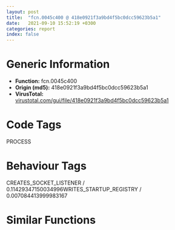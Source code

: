 ```yaml
---
layout: post
title:  "fcn.0045c400 @ 418e0921f3a9bd4f5bc0dcc59623b5a1"
date:   2021-09-10 15:52:19 +0300
categories: report
index: false
---
```


# Generic Information
- **Function:** fcn.0045c400
- **Origin (md5):** 418e0921f3a9bd4f5bc0dcc59623b5a1
- **VirusTotal:** [virustotal.com/gui/file/418e0921f3a9bd4f5bc0dcc59623b5a1][virustotal_ref]

# Code Tags
<span class="tag" id="PROCESS">PROCESS</span>


# Behaviour Tags
<span class="bhv-tag" id="CREATES_SOCKET_LISTENER">CREATES_SOCKET_LISTENER / 0.11429347150034996</span><span class="bhv-tag" id="WRITES_STARTUP_REGISTRY">WRITES_STARTUP_REGISTRY / 0.007084413999983167</span>

# Similar Functions
<script type="text/javascript" src="https://www.gstatic.com/charts/loader.js"></script>
<script type="text/javascript">

    google.charts.load('current', {'packages':['corechart']});
    google.charts.setOnLoadCallback(drawChart);

    function drawChart() {
    var data = new google.visualization.DataTable();
        data.addColumn('number', 'X');
        data.addColumn('number', 'Y');
        data.addColumn({type: 'string', role: 'tooltip', 'p': {'html': true}});
        data.addColumn({'type': 'string', 'role': 'style'});
        
        data.addRows([
    [588.5198364257812, -145.18223571777344, '<b><a href="/report/fcn.0045c400@418e0921f3a9bd4f5bc0dcc59623b5a1">fcn.0045c400</a><br>@418e0921f3a9bd4f5bc0dcc59623b5a1</b><br>push ebp<br>mov ebp, esp<br>push 0xffffffffffffffff<br>push 0x475748<br>mov eax, dword<br>push eax<br>sub esp, 0x60<br>mov eax, dword[0x4a83f0]<br>xor eax, ebp<br>mov dword[ebp-0x14], eax<br>push ebx<br>push esi<br>push edi<br>push eax<br>lea eax, [ebp-0xc]<br>mov dword<br>mov dword[ebp-0x10], esp<br>mov ebx, dword[ebp+8]<br>mov eax, dword[ebp+0xc]<br>mov dword[ebp-0x6c], ebx<br>mov dword[ebp-0x68], eax<br>mov byte[ebp-0x5d], 0<br>mov dword[ebp-0x64], 0<br>mov esi, dword[sym.imp.KERNEL32.dll_WaitForSingleObject]<br>mov dword[ebp-4], 0<br>mov byte[ebp-0x5c], 0<br>jmp 0x45c460<br>mov eax, dword[ebx]<br>cmp eax, 0xc15730e2<br>je 0x45c5f9<br>mov ecx, 0x7f0725e3<br>mov edx, ebx<br>xor eax, eax<br>lock cmpxchg<br>test eax, eax<br>jne 0x45c5b2<br>mov esi, dword[ebp-0x64]<br>mov byte[ebp-4], 1<br>test esi, esi<br>jne 0x45c4df<br>cmp byte[ebp-0x5c], 0<br>jne 0x45c4c5<br>mov ecx, 0xd<br>mov esi, str.Local_{C15730E2-145C-4c5e-B005-3BC753F42475}-once-flag<br>lea edi, [ebp-0x5c]<br>rep movsd<br>movsw word<br>lea eax, [ebp-0x26]<br>push eax<br>push ebx<br>movsb byte<br>call fcn.0045c240<br>add esp, 8<br>call dword[sym.imp.KERNEL32.dll_GetCurrentProcessId]<br>lea ecx, [ebp-0x1e]<br>push ecx<br>push eax<br>call fcn.0045c2c0<br>add esp, 8<br>lea edx, [ebp-0x5c]<br>push edx<br>push 0<br>push 0x100002<br>call dword[sym.imp.KERNEL32.dll_OpenEventA]<br>mov esi, eax<br>mov dword[ebp-0x64], esi<br>test esi, esi<br>je 0x45c4e6<br>push esi<br>call dword[sym.imp.KERNEL32.dll_ResetEvent]<br>call dword[ebp-0x68]<br>cmp byte[ebp-0x5d], 0<br>jne 0x45c4fb<br>lea eax, [ebx+4]<br>mov ecx, 1<br>lock xadd<br>mov edx, 0xc15730e2<br>mov eax, ebx<br>xchg dword[eax], edx<br>test esi, esi<br>jne 0x45c569<br>mov eax, dword[ebx+4]<br>cmp eax, 1<br>jle 0x45c5f9<br>cmp byte[ebp-0x5c], 0<br>jne 0x45c54c<br>mov ecx, 0xd<br>mov esi, str.Local_{C15730E2-145C-4c5e-B005-3BC753F42475}-once-flag<br>lea edi, [ebp-0x5c]<br>rep movsd<br>movsw word<br>lea ecx, [ebp-0x26]<br>push ecx<br>push ebx<br>movsb byte<br>call fcn.0045c240<br>add esp, 8<br>call dword[sym.imp.KERNEL32.dll_GetCurrentProcessId]<br>lea edx, [ebp-0x1e]<br>push edx<br>push eax<br>call fcn.0045c2c0<br>add esp, 8<br>lea eax, [ebp-0x5c]<br>push eax<br>push 0<br>push 1<br>push 0<br>call dword[sym.imp.KERNEL32.dll_CreateEventA]<br>mov esi, eax<br>mov dword[ebp-0x64], esi<br>test esi, esi<br>je 0x45c5fc<br>push esi<br>call dword[sym.imp.KERNEL32.dll_SetEvent]<br>jmp 0x45c5fc<br>cmp byte[ebp-0x5d], 0<br>jne 0x45c5ec<br>lea eax, [ebx+4]<br>mov edx, 1<br>lock xadd<br>mov eax, dword[ebx]<br>mov byte[ebp-0x5d], 1<br>cmp eax, 0xc15730e2<br>je 0x45c5f9<br>cmp dword[ebp-0x64], 0<br>jne 0x45c5ec<br>lea eax, [ebp-0x5c]<br>push ebx<br>push eax<br>call fcn.0045c3a0<br>add esp, 8<br>mov dword[ebp-0x64], eax<br>jmp 0x45c460<br>mov ecx, dword[ebp-0x64]<br>push 0xffffffffffffffff<br>push ecx<br>call esi<br>jmp 0x45c460<br>mov esi, dword[ebp-0x64]<br>mov dword[ebp-4], 0xffffffff<br>test esi, esi<br>je 0x45c613<br>cmp esi, 0xffffffff<br>je 0x45c613<br>push esi<br>call dword[sym.imp.KERNEL32.dll_CloseHandle]<br>mov ecx, dword[ebp-0xc]<br>mov dword<br>pop ecx<br>pop edi<br>pop esi<br>pop ebx<br>mov ecx, dword[ebp-0x14]<br>xor ecx, ebp<br>call fcn.0043e257<br>mov esp, ebp<br>pop ebp<br>ret <br><eoc> ', 'point { fill-color: #e0440e; }'],
[311.90838623046875, 864.3147583007812, '<b><a href="/report/fcn.0048ef80@279a61b1e76da49531f1f16fd1102a2d">fcn.0048ef80</a><br>@279a61b1e76da49531f1f16fd1102a2d</b><br>push ebp<br>mov ebp, esp<br>sub esp, 0x740<br>mov eax, dword[0x53ebd0]<br>xor eax, ebp<br>mov dword[ebp-0x14], eax<br>push ebx<br>push esi<br>mov dword[ebp-0x740], ecx<br>push 0x200<br>push 0<br>mov eax, dword[ebp-0x740]<br>push eax<br>call fcn.00490b70<br>add esp, 0xc<br>push 0x200<br>push 0<br>mov ecx, dword[ebp-0x740]<br>add ecx, 0x200<br>push ecx<br>call fcn.00490b70<br>add esp, 0xc<br>push 0x200<br>push 0<br>mov edx, dword[ebp-0x740]<br>add edx, 0x400<br>push edx<br>call fcn.00490b70<br>add esp, 0xc<br>push 0x200<br>push 0<br>mov eax, dword[ebp-0x740]<br>add eax, 0x600<br>push eax<br>call fcn.00490b70<br>add esp, 0xc<br>push 0x200<br>push 0<br>mov ecx, dword[ebp-0x740]<br>add ecx, 0x800<br>push ecx<br>call fcn.00490b70<br>add esp, 0xc<br>push 0x200<br>push 0<br>mov edx, dword[ebp-0x740]<br>add edx, 0xa00<br>push edx<br>call fcn.00490b70<br>add esp, 0xc<br>push 0x200<br>push 0<br>mov eax, dword[ebp-0x740]<br>add eax, 0xc00<br>push eax<br>call fcn.00490b70<br>add esp, 0xc<br>push 0x200<br>push 0<br>mov ecx, dword[ebp-0x740]<br>add ecx, 0xe00<br>push ecx<br>call fcn.00490b70<br>add esp, 0xc<br>push 0x200<br>push 0<br>mov edx, dword[ebp-0x740]<br>add edx, 0x1000<br>push edx<br>call fcn.00490b70<br>add esp, 0xc<br>push 0x200<br>push 0<br>mov eax, dword[ebp-0x740]<br>add eax, 0x1200<br>push eax<br>call fcn.00490b70<br>add esp, 0xc<br>push 0x200<br>push 0<br>mov ecx, dword[ebp-0x740]<br>add ecx, 0x1400<br>push ecx<br>call fcn.00490b70<br>add esp, 0xc<br>push 0x200<br>push 0<br>mov edx, dword[ebp-0x740]<br>add edx, 0x1600<br>push edx<br>call fcn.00490b70<br>add esp, 0xc<br>push 0<br>push 0<br>call dword[sym.imp.ole32.dll_CoInitializeEx]<br>mov dword[ebp-0x44c], eax<br>push 0<br>push 0<br>push 0<br>push 3<br>push 0<br>push 0<br>push 0<br>push 0xffffffffffffffff<br>push 0<br>call dword[sym.imp.ole32.dll_CoInitializeSecurity]<br>mov dword[ebp-0x44c], eax<br>cmp dword[ebp-0x44c], 0<br>jl 0x48f9f7<br>mov dword[ebp-0x464], 0<br>lea eax, [ebp-0x464]<br>push eax<br>push 0x50acc8<br>push 1<br>push 0<br>push 0x50ad98<br>call dword[sym.imp.ole32.dll_CoCreateInstance]<br>mov dword[ebp-0x44c], eax<br>cmp dword[ebp-0x44c], 0<br>jl 0x48f9f7<br>mov dword[ebp-0x468], 0<br>lea ecx, [ebp-0x468]<br>push ecx<br>push 0<br>push 0<br>push 0<br>push 0<br>push 0<br>push 0<br>push 0x5075f8<br>mov edx, dword[ebp-0x464]<br>mov eax, dword[edx]<br>mov ecx, dword[ebp-0x464]<br>push ecx<br>mov edx, dword[eax+0xc]<br>call edx<br>mov dword[ebp-0x44c], eax<br>cmp dword[ebp-0x44c], 0<br>jl 0x48f9e3<br>push 0<br>push 0<br>push 3<br>push 3<br>push 0<br>push 0<br>push 0xa<br>mov eax, dword[ebp-0x468]<br>push eax<br>call dword[sym.imp.ole32.dll_CoSetProxyBlanket]<br>mov dword[ebp-0x44c], eax<br>cmp dword[ebp-0x44c], 0<br>jl 0x48f9cf<br>mov dword[ebp-0x46c], 0<br>lea ecx, [ebp-0x46c]<br>push ecx<br>push 0<br>push 0x30<br>push str.SELECT_*_FROM_Win32_ComputerSystemProduct<br>push 0x50766c<br>mov edx, dword[ebp-0x468]<br>mov eax, dword[edx]<br>mov ecx, dword[ebp-0x468]<br>push ecx<br>mov edx, dword[eax+0x50]<br>call edx<br>mov dword[ebp-0x44c], eax<br>cmp dword[ebp-0x44c], 0<br>jl 0x48f319<br>mov dword[ebp-0x470], 0<br>mov dword[ebp-0x474], 0<br>lea eax, [ebp-0x470]<br>push eax<br>lea ecx, [ebp-0x474]<br>push ecx<br>push 1<br>push 0xffffffffffffffff<br>mov edx, dword[ebp-0x46c]<br>mov eax, dword[edx]<br>mov ecx, dword[ebp-0x46c]<br>push ecx<br>mov edx, dword[eax+0x10]<br>call edx<br>mov dword[ebp-0x44c], eax<br>cmp dword[ebp-0x44c], 0<br>jl 0x48f305<br>cmp dword[ebp-0x470], 0<br>jbe 0x48f305<br>xor eax, eax<br>mov word[ebp-0x488], ax<br>xor ecx, ecx<br>mov dword[ebp-0x486], ecx<br>mov dword[ebp-0x482], ecx<br>mov dword[ebp-0x47e], ecx<br>mov word[ebp-0x47a], cx<br>push 0<br>push 0<br>lea edx, [ebp-0x488]<br>push edx<br>push 0<br>push str.UUID<br>mov eax, dword[ebp-0x474]<br>mov ecx, dword[eax]<br>mov edx, dword[ebp-0x474]<br>push edx<br>mov eax, dword[ecx+0x10]<br>call eax<br>mov dword[ebp-0x44c], eax<br>cmp dword[ebp-0x44c], 0<br>jl 0x48f2f1<br>push 0x100<br>mov ecx, dword[ebp-0x480]<br>push ecx<br>mov edx, dword[ebp-0x740]<br>add edx, 0x600<br>push edx<br>call dword[sym.imp.KERNEL32.dll_lstrcpynW]<br>lea eax, [ebp-0x488]<br>push eax<br>call dword[sym.imp.OLEAUT32.dll_VariantCopy]<br>mov ecx, dword[ebp-0x474]<br>mov edx, dword[ecx]<br>mov eax, dword[ebp-0x474]<br>push eax<br>mov ecx, dword[edx+8]<br>call ecx<br>mov edx, dword[ebp-0x46c]<br>mov eax, dword[edx]<br>mov ecx, dword[ebp-0x46c]<br>push ecx<br>mov edx, dword[eax+8]<br>call edx<br>lea eax, [ebp-0x46c]<br>push eax<br>push 0<br>push 0x30<br>push str.SELECT__FROM_Win32_ComputerSystemProduct<br>push 0x5076d4<br>mov ecx, dword[ebp-0x468]<br>mov edx, dword[ecx]<br>mov eax, dword[ebp-0x468]<br>push eax<br>mov ecx, dword[edx+0x50]<br>call ecx<br>mov dword[ebp-0x44c], eax<br>cmp dword[ebp-0x44c], 0<br>jl 0x48f45c<br>mov dword[ebp-0x48c], 0<br>mov dword[ebp-0x490], 0<br>lea edx, [ebp-0x48c]<br>push edx<br>lea eax, [ebp-0x490]<br>push eax<br>push 1<br>push 0xffffffffffffffff<br>mov ecx, dword[ebp-0x46c]<br>mov edx, dword[ecx]<br>mov eax, dword[ebp-0x46c]<br>push eax<br>mov ecx, dword[edx+0x10]<br>call ecx<br>mov dword[ebp-0x44c], eax<br>cmp dword[ebp-0x44c], 0<br>jl 0x48f448<br>cmp dword[ebp-0x48c], 0<br>jbe 0x48f448<br>xor edx, edx<br>mov word[ebp-0x4a0], dx<br>xor eax, eax<br>mov dword[ebp-0x49e], eax<br>mov dword[ebp-0x49a], eax<br>mov dword[ebp-0x496], eax<br>mov word[ebp-0x492], ax<br>push 0<br>push 0<br>lea ecx, [ebp-0x4a0]<br>push ecx<br>push 0<br>push str.Name<br>mov edx, dword[ebp-0x490]<br>mov eax, dword[edx]<br>mov ecx, dword[ebp-0x490]<br>push ecx<br>mov edx, dword[eax+0x10]<br>call edx<br>mov dword[ebp-0x44c], eax<br>cmp dword[ebp-0x44c], 0<br>jl 0x48f434<br>push 0x100<br>mov eax, dword[ebp-0x498]<br>push eax<br>mov ecx, dword[ebp-0x740]<br>add ecx, 0x800<br>push ecx<br>call dword[sym.imp.KERNEL32.dll_lstrcpynW]<br>lea edx, [ebp-0x4a0]<br>push edx<br>call dword[sym.imp.OLEAUT32.dll_VariantCopy]<br>mov eax, dword[ebp-0x490]<br>mov ecx, dword[eax]<br>mov edx, dword[ebp-0x490]<br>push edx<br>mov eax, dword[ecx+8]<br>call eax<br>mov ecx, dword[ebp-0x46c]<br>mov edx, dword[ecx]<br>mov eax, dword[ebp-0x46c]<br>push eax<br>mov ecx, dword[edx+8]<br>call ecx<br>lea edx, [ebp-0x46c]<br>push edx<br>push 0<br>push 0x30<br>push str.SELECT_*_FROM_Win32_OperatingSystem<br>push 0x507730<br>mov eax, dword[ebp-0x468]<br>mov ecx, dword[eax]<br>mov edx, dword[ebp-0x468]<br>push edx<br>mov eax, dword[ecx+0x50]<br>call eax<br>mov dword[ebp-0x44c], eax<br>cmp dword[ebp-0x44c], 0<br>jl 0x48f59e<br>mov dword[ebp-0x4a4], 0<br>mov dword[ebp-0x4a8], 0<br>lea ecx, [ebp-0x4a4]<br>push ecx<br>lea edx, [ebp-0x4a8]<br>push edx<br>push 1<br>push 0xffffffffffffffff<br>mov eax, dword[ebp-0x46c]<br>mov ecx, dword[eax]<br>mov edx, dword[ebp-0x46c]<br>push edx<br>mov eax, dword[ecx+0x10]<br>call eax<br>mov dword[ebp-0x44c], eax<br>cmp dword[ebp-0x44c], 0<br>jl 0x48f58a<br>cmp dword[ebp-0x4a4], 0<br>jbe 0x48f58a<br>xor ecx, ecx<br>mov word[ebp-0x4b8], cx<br>xor edx, edx<br>mov dword[ebp-0x4b6], edx<br>mov dword[ebp-0x4b2], edx<br>mov dword[ebp-0x4ae], edx<br>mov word[ebp-0x4aa], dx<br>push 0<br>push 0<br>lea eax, [ebp-0x4b8]<br>push eax<br>push 0<br>push str.SerialNumber<br>mov ecx, dword[ebp-0x4a8]<br>mov edx, dword[ecx]<br>mov eax, dword[ebp-0x4a8]<br>push eax<br>mov ecx, dword[edx+0x10]<br>call ecx<br>mov dword[ebp-0x44c], eax<br>cmp dword[ebp-0x44c], 0<br>jl 0x48f576<br>push 0x100<br>mov edx, dword[ebp-0x4b0]<br>push edx<br>mov eax, dword[ebp-0x740]<br>add eax, 0xa00<br>push eax<br>call dword[sym.imp.KERNEL32.dll_lstrcpynW]<br>lea ecx, [ebp-0x4b8]<br>push ecx<br>call dword[sym.imp.OLEAUT32.dll_VariantCopy]<br>mov edx, dword[ebp-0x4a8]<br>mov eax, dword[edx]<br>mov ecx, dword[ebp-0x4a8]<br>push ecx<br>mov edx, dword[eax+8]<br>call edx<br>mov eax, dword[ebp-0x46c]<br>mov ecx, dword[eax]<br>mov edx, dword[ebp-0x46c]<br>push edx<br>mov eax, dword[ecx+8]<br>call eax<br>lea ecx, [ebp-0x46c]<br>push ecx<br>push 0<br>push 0x30<br>push str.SELECT__FROM_Win32_OperatingSystem<br>push 0x5077a0<br>mov edx, dword[ebp-0x468]<br>mov eax, dword[edx]<br>mov ecx, dword[ebp-0x468]<br>push ecx<br>mov edx, dword[eax+0x50]<br>call edx<br>mov dword[ebp-0x44c], eax<br>cmp dword[ebp-0x44c], 0<br>jl 0x48f749<br>mov dword[ebp-0x4bc], 0<br>mov dword[ebp-0x4c0], 0<br>lea eax, [ebp-0x4bc]<br>push eax<br>lea ecx, [ebp-0x4c0]<br>push ecx<br>push 1<br>push 0xffffffffffffffff<br>mov edx, dword[ebp-0x46c]<br>mov eax, dword[edx]<br>mov ecx, dword[ebp-0x46c]<br>push ecx<br>mov edx, dword[eax+0x10]<br>call edx<br>mov dword[ebp-0x44c], eax<br>cmp dword[ebp-0x44c], 0<br>jl 0x48f735<br>cmp dword[ebp-0x4bc], 0<br>jbe 0x48f735<br>xor eax, eax<br>mov word[ebp-0x4d0], ax<br>xor ecx, ecx<br>mov dword[ebp-0x4ce], ecx<br>mov dword[ebp-0x4ca], ecx<br>mov dword[ebp-0x4c6], ecx<br>mov word[ebp-0x4c2], cx<br>push 0<br>push 0<br>lea edx, [ebp-0x4d0]<br>push edx<br>push 0<br>push str.InstallDate<br>mov eax, dword[ebp-0x4c0]<br>mov ecx, dword[eax]<br>mov edx, dword[ebp-0x4c0]<br>push edx<br>mov eax, dword[ecx+0x10]<br>call eax<br>mov dword[ebp-0x44c], eax<br>cmp dword[ebp-0x44c], 0<br>jl 0x48f721<br>push 0x100<br>mov ecx, dword[ebp-0x4c8]<br>push ecx<br>mov edx, dword[ebp-0x740]<br>add edx, 0xc00<br>push edx<br>call dword[sym.imp.KERNEL32.dll_lstrcpynW]<br>mov dword[ebp-0x4d4], 0<br>jmp 0x48f6cb<br>mov eax, dword[ebp-0x4d4]<br>add eax, 1<br>mov dword[ebp-0x4d4], eax<br>mov ecx, dword[ebp-0x4d4]<br>mov edx, dword[ebp-0x740]<br>movzx eax, word[edx+ecx*2+0xc00]<br>test eax, eax<br>je 0x48f714<br>mov ecx, dword[ebp-0x4d4]<br>mov edx, dword[ebp-0x740]<br>movzx eax, word[edx+ecx*2+0xc00]<br>cmp eax, 0x2e<br>jne 0x48f712<br>xor ecx, ecx<br>mov edx, dword[ebp-0x4d4]<br>mov eax, dword[ebp-0x740]<br>mov word[eax+edx*2+0xc00], cx<br>jmp 0x48f6bc<br>lea ecx, [ebp-0x4d0]<br>push ecx<br>call dword[sym.imp.OLEAUT32.dll_VariantCopy]<br>mov edx, dword[ebp-0x4c0]<br>mov eax, dword[edx]<br>mov ecx, dword[ebp-0x4c0]<br>push ecx<br>mov edx, dword[eax+8]<br>call edx<br>mov eax, dword[ebp-0x46c]<br>mov ecx, dword[eax]<br>mov edx, dword[ebp-0x46c]<br>push edx<br>mov eax, dword[ecx+8]<br>call eax<br>lea ecx, [ebp-0x46c]<br>push ecx<br>push 0<br>push 0x30<br>push str.SELECT_*_FROM_Win32_BIOS<br>push 0x5077f4<br>mov edx, dword[ebp-0x468]<br>mov eax, dword[edx]<br>mov ecx, dword[ebp-0x468]<br>push ecx<br>mov edx, dword[eax+0x50]<br>call edx<br>mov dword[ebp-0x44c], eax<br>cmp dword[ebp-0x44c], 0<br>jl 0x48f88c<br>mov dword[ebp-0x4d8], 0<br>mov dword[ebp-0x4dc], 0<br>lea eax, [ebp-0x4d8]<br>push eax<br>lea ecx, [ebp-0x4dc]<br>push ecx<br>push 1<br>push 0xffffffffffffffff<br>mov edx, dword[ebp-0x46c]<br>mov eax, dword[edx]<br>mov ecx, dword[ebp-0x46c]<br>push ecx<br>mov edx, dword[eax+0x10]<br>call edx<br>mov dword[ebp-0x44c], eax<br>cmp dword[ebp-0x44c], 0<br>jl 0x48f878<br>cmp dword[ebp-0x4d8], 0<br>jbe 0x48f878<br>xor eax, eax<br>mov word[ebp-0x4f0], ax<br>xor ecx, ecx<br>mov dword[ebp-0x4ee], ecx<br>mov dword[ebp-0x4ea], ecx<br>mov dword[ebp-0x4e6], ecx<br>mov word[ebp-0x4e2], cx<br>push 0<br>push 0<br>lea edx, [ebp-0x4f0]<br>push edx<br>push 0<br>push str.SerialNumber<br>mov eax, dword[ebp-0x4dc]<br>mov ecx, dword[eax]<br>mov edx, dword[ebp-0x4dc]<br>push edx<br>mov eax, dword[ecx+0x10]<br>call eax<br>mov dword[ebp-0x44c], eax<br>cmp dword[ebp-0x44c], 0<br>jl 0x48f864<br>push 0x100<br>mov ecx, dword[ebp-0x4e8]<br>push ecx<br>mov edx, dword[ebp-0x740]<br>add edx, 0xe00<br>push edx<br>call dword[sym.imp.KERNEL32.dll_lstrcpynW]<br>lea eax, [ebp-0x4f0]<br>push eax<br>call dword[sym.imp.OLEAUT32.dll_VariantCopy]<br>mov ecx, dword[ebp-0x4dc]<br>mov edx, dword[ecx]<br>mov eax, dword[ebp-0x4dc]<br>push eax<br>mov ecx, dword[edx+8]<br>call ecx<br>mov edx, dword[ebp-0x46c]<br>mov eax, dword[edx]<br>mov ecx, dword[ebp-0x46c]<br>push ecx<br>mov edx, dword[eax+8]<br>call edx<br>lea eax, [ebp-0x46c]<br>push eax<br>push 0<br>push 0x30<br>push str.SELECT__FROM_Win32_BIOS<br>push 0x50784c<br>mov ecx, dword[ebp-0x468]<br>mov edx, dword[ecx]<br>mov eax, dword[ebp-0x468]<br>push eax<br>mov ecx, dword[edx+0x50]<br>call ecx<br>mov dword[ebp-0x44c], eax<br>cmp dword[ebp-0x44c], 0<br>jl 0x48f9cf<br>mov dword[ebp-0x4f4], 0<br>mov dword[ebp-0x4f8], 0<br>lea edx, [ebp-0x4f4]<br>push edx<br>lea eax, [ebp-0x4f8]<br>push eax<br>push 1<br>push 0xffffffffffffffff<br>mov ecx, dword[ebp-0x46c]<br>mov edx, dword[ecx]<br>mov eax, dword[ebp-0x46c]<br>push eax<br>mov ecx, dword[edx+0x10]<br>call ecx<br>mov dword[ebp-0x44c], eax<br>cmp dword[ebp-0x44c], 0<br>jl 0x48f9bb<br>cmp dword[ebp-0x4f4], 0<br>jbe 0x48f9bb<br>xor edx, edx<br>mov word[ebp-0x508], dx<br>xor eax, eax<br>mov dword[ebp-0x506], eax<br>mov dword[ebp-0x502], eax<br>mov dword[ebp-0x4fe], eax<br>mov word[ebp-0x4fa], ax<br>push 0<br>push 0<br>lea ecx, [ebp-0x508]<br>push ecx<br>push 0<br>push str.SMBIOSBIOSVersion<br>mov edx, dword[ebp-0x4f8]<br>mov eax, dword[edx]<br>mov ecx, dword[ebp-0x4f8]<br>push ecx<br>mov edx, dword[eax+0x10]<br>call edx<br>mov dword[ebp-0x44c], eax<br>cmp dword[ebp-0x44c], 0<br>jl 0x48f9a7<br>push 0x100<br>mov eax, dword[ebp-0x500]<br>push eax<br>mov ecx, dword[ebp-0x740]<br>add ecx, 0x1000<br>push ecx<br>call dword[sym.imp.KERNEL32.dll_lstrcpynW]<br>lea edx, [ebp-0x508]<br>push edx<br>call dword[sym.imp.OLEAUT32.dll_VariantCopy]<br>mov eax, dword[ebp-0x4f8]<br>mov ecx, dword[eax]<br>mov edx, dword[ebp-0x4f8]<br>push edx<br>mov eax, dword[ecx+8]<br>call eax<br>mov ecx, dword[ebp-0x46c]<br>mov edx, dword[ecx]<br>mov eax, dword[ebp-0x46c]<br>push eax<br>mov ecx, dword[edx+8]<br>call ecx<br>mov edx, dword[ebp-0x468]<br>mov eax, dword[edx]<br>mov ecx, dword[ebp-0x468]<br>push ecx<br>mov edx, dword[eax+8]<br>call edx<br>mov eax, dword[ebp-0x464]<br>mov ecx, dword[eax]<br>mov edx, dword[ebp-0x464]<br>push edx<br>mov eax, dword[ecx+8]<br>call eax<br>mov dword[ebp-0x460], 0<br>xor ecx, ecx<br>mov dword[ebp-0x45c], ecx<br>mov dword[ebp-0x458], ecx<br>mov dword[ebp-0x454], ecx<br>lea esi, [ebp-0x460]<br>mov eax, 1<br>xor ecx, ecx<br>cpuid <br>mov dword[esi], eax<br>mov dword[esi+4], ebx<br>mov dword[esi+8], ecx<br>mov dword[esi+0xc], edx<br>mov edx, dword[ebp-0x460]<br>push edx<br>mov eax, dword[ebp-0x454]<br>push eax<br>push str._08X_08X<br>mov ecx, dword[ebp-0x740]<br>push ecx<br>call dword[sym.imp.USER32.dll_wsprintfW]<br>add esp, 0x10<br>mov dword[ebp-0x50c], 0<br>jmp 0x48fa6d<br>mov edx, dword[ebp-0x50c]<br>add edx, 1<br>mov dword[ebp-0x50c], edx<br>cmp dword[ebp-0x50c], 0xa<br>jge 0x48facd<br>xor eax, eax<br>mov word[ebp-0x710], ax<br>push 0x1fe<br>push 0<br>lea ecx, [ebp-0x70e]<br>push ecx<br>call fcn.00490b70<br>add esp, 0xc<br>lea edx, [ebp-0x710]<br>push edx<br>mov eax, dword[ebp-0x50c]<br>push eax<br>call fcn.0048ff60<br>add esp, 8<br>test eax, eax<br>je 0x48facb<br>lea ecx, [ebp-0x710]<br>push ecx<br>mov edx, dword[ebp-0x740]<br>add edx, 0x200<br>push edx<br>call dword[sym.imp.KERNEL32.dll_lstrcpyW]<br>jmp 0x48facd<br>jmp 0x48fa5e<br>mov byte[ebp-0x438], 0<br>xor eax, eax<br>mov dword[ebp-0x437], eax<br>mov byte[ebp-0x433], al<br>mov dword[ebp-0x450], 0<br>lea ecx, [ebp-0x450]<br>push ecx<br>push 0<br>call sub.IPHLPAPI.DLL_GetAdaptersInfo<br>mov edx, dword[ebp-0x450]<br>push edx<br>push 0x40<br>call dword[sym.imp.KERNEL32.dll_GlobalAlloc]<br>mov dword[ebp-4], eax<br>cmp dword[ebp-4], 0<br>je 0x48fba1<br>lea eax, [ebp-0x450]<br>push eax<br>mov ecx, dword[ebp-4]<br>push ecx<br>call sub.IPHLPAPI.DLL_GetAdaptersInfo<br>test eax, eax<br>jne 0x48fba1<br>mov edx, dword[ebp-4]<br>mov dword[ebp-0x714], edx<br>jmp 0x48fb43<br>mov eax, dword[ebp-0x714]<br>mov ecx, dword[eax]<br>mov dword[ebp-0x714], ecx<br>cmp dword[ebp-0x714], 0<br>je 0x48fba1<br>mov edx, dword[ebp-0x714]<br>add edx, 8<br>push edx<br>call fcn.00490350<br>add esp, 4<br>mov dword[ebp-0x718], eax<br>cmp dword[ebp-0x718], 1<br>je 0x48fb76<br>cmp dword[ebp-0x718], 0<br>jne 0x48fb9f<br>mov eax, dword[ebp-0x714]<br>add eax, 0x194<br>mov ecx, dword[eax]<br>mov dword[ebp-0x438], ecx<br>mov dx, word[eax+4]<br>mov word[ebp-0x434], dx<br>cmp dword[ebp-0x718], 0<br>jne 0x48fb9f<br>jmp 0x48fba1<br>jmp 0x48fb35<br>movzx eax, byte[ebp-0x433]<br>push eax<br>movzx ecx, byte[ebp-0x434]<br>push ecx<br>movzx edx, byte[ebp-0x435]<br>push edx<br>movzx eax, byte[ebp-0x436]<br>push eax<br>movzx ecx, byte[ebp-0x437]<br>push ecx<br>movzx edx, byte[ebp-0x438]<br>push edx<br>push str._02X__02X__02X__02X__02X__02X<br>mov eax, dword[ebp-0x740]<br>add eax, 0x400<br>push eax<br>call dword[sym.imp.USER32.dll_wsprintfW]<br>add esp, 0x20<br>mov dword[ebp-0x43c], 0<br>push 0<br>push 0<br>push 0<br>push 0<br>lea ecx, [ebp-0x43c]<br>push ecx<br>push 0<br>push 0<br>push 0x5078c8<br>call dword[sym.imp.KERNEL32.dll_GetVolumeInformationW]<br>test eax, eax<br>je 0x48fc38<br>mov edx, dword[ebp-0x43c]<br>push edx<br>push str._08X<br>mov eax, dword[ebp-0x740]<br>add eax, 0x1200<br>push eax<br>call dword[sym.imp.USER32.dll_wsprintfW]<br>add esp, 0xc<br>xor ecx, ecx<br>mov word[ebp-0x428], cx<br>push 0x206<br>push 0<br>lea edx, [ebp-0x426]<br>push edx<br>call fcn.00490b70<br>add esp, 0xc<br>xor eax, eax<br>mov word[ebp-0x220], ax<br>push 0x206<br>push 0<br>lea ecx, [ebp-0x21e]<br>push ecx<br>call fcn.00490b70<br>add esp, 0xc<br>mov dword[ebp-0x430], 0<br>mov dword[ebp-0x42c], 0<br>mov dword[ebp-0x10], 0<br>mov dword[ebp-0xc], 0<br>mov dword[ebp-0x448], 0<br>mov dword[ebp-0x444], 0<br>lea edx, [ebp-0x428]<br>push edx<br>push 0<br>push 0<br>push 0x25<br>push 0<br>call dword[sym.imp.SHELL32.dll_SHGetFolderPathW]<br>mov dword[ebp-0x44c], eax<br>cmp dword[ebp-0x44c], 0<br>jl 0x48feb0<br>push str.kernel32.dll<br>lea eax, [ebp-0x428]<br>push eax<br>lea ecx, [ebp-0x220]<br>push ecx<br>call dword[sym.imp.SHLWAPI.dll_PathCombineW]<br>test eax, eax<br>je 0x48fd76<br>push 0<br>push 0<br>push 3<br>push 0<br>push 1<br>push 0x80000000<br>lea edx, [ebp-0x220]<br>push edx<br>call dword[sym.imp.KERNEL32.dll_CreateFileW]<br>mov dword[ebp-0x71c], eax<br>cmp dword[ebp-0x71c], 0xffffffff<br>je 0x48fd76<br>mov dword[ebp-0x724], 0<br>xor eax, eax<br>mov dword[ebp-0x720], eax<br>push 0<br>push 0<br>lea ecx, [ebp-0x724]<br>push ecx<br>mov edx, dword[ebp-0x71c]<br>push edx<br>call dword[sym.imp.KERNEL32.dll_GetFileTime]<br>test eax, eax<br>je 0x48fd69<br>lea eax, [ebp-0x724]<br>push eax<br>call fcn.0048ff10<br>add esp, 4<br>mov dword[ebp-0x430], eax<br>mov dword[ebp-0x42c], edx<br>mov ecx, dword[ebp-0x71c]<br>push ecx<br>call dword[sym.imp.KERNEL32.dll_CloseHandle]<br>push str.user32.dll<br>lea edx, [ebp-0x428]<br>push edx<br>lea eax, [ebp-0x220]<br>push eax<br>call dword[sym.imp.SHLWAPI.dll_PathCombineW]<br>test eax, eax<br>je 0x48fe0e<br>push 0<br>push 0<br>push 3<br>push 0<br>push 1<br>push 0x80000000<br>lea ecx, [ebp-0x220]<br>push ecx<br>call dword[sym.imp.KERNEL32.dll_CreateFileW]<br>mov dword[ebp-0x728], eax<br>cmp dword[ebp-0x728], 0xffffffff<br>je 0x48fe0e<br>mov dword[ebp-0x730], 0<br>xor edx, edx<br>mov dword[ebp-0x72c], edx<br>push 0<br>push 0<br>lea eax, [ebp-0x730]<br>push eax<br>mov ecx, dword[ebp-0x728]<br>push ecx<br>call dword[sym.imp.KERNEL32.dll_GetFileTime]<br>test eax, eax<br>je 0x48fe01<br>lea edx, [ebp-0x730]<br>push edx<br>call fcn.0048ff10<br>add esp, 4<br>mov dword[ebp-0x10], eax<br>mov dword[ebp-0xc], edx<br>mov eax, dword[ebp-0x728]<br>push eax<br>call dword[sym.imp.KERNEL32.dll_CloseHandle]<br>push str.notepad.exe<br>lea ecx, [ebp-0x428]<br>push ecx<br>lea edx, [ebp-0x220]<br>push edx<br>call dword[sym.imp.SHLWAPI.dll_PathCombineW]<br>test eax, eax<br>je 0x48feb0<br>push 0<br>push 0<br>push 3<br>push 0<br>push 1<br>push 0x80000000<br>lea eax, [ebp-0x220]<br>push eax<br>call dword[sym.imp.KERNEL32.dll_CreateFileW]<br>mov dword[ebp-0x734], eax<br>cmp dword[ebp-0x734], 0xffffffff<br>je 0x48feb0<br>mov dword[ebp-0x73c], 0<br>xor ecx, ecx<br>mov dword[ebp-0x738], ecx<br>push 0<br>push 0<br>lea edx, [ebp-0x73c]<br>push edx<br>mov eax, dword[ebp-0x734]<br>push eax<br>call dword[sym.imp.KERNEL32.dll_GetFileTime]<br>test eax, eax<br>je 0x48fea3<br>lea ecx, [ebp-0x73c]<br>push ecx<br>call fcn.0048ff10<br>add esp, 4<br>mov dword[ebp-0x448], eax<br>mov dword[ebp-0x444], edx<br>mov edx, dword[ebp-0x734]<br>push edx<br>call dword[sym.imp.KERNEL32.dll_CloseHandle]<br>mov eax, dword[ebp-0x444]<br>push eax<br>mov ecx, dword[ebp-0x448]<br>push ecx<br>mov edx, dword[ebp-0xc]<br>push edx<br>mov eax, dword[ebp-0x10]<br>push eax<br>mov ecx, dword[ebp-0x42c]<br>push ecx<br>mov edx, dword[ebp-0x430]<br>push edx<br>push str._llu__llu__llu<br>push 0x100<br>mov eax, dword[ebp-0x740]<br>add eax, 0x1400<br>push eax<br>call fcn.0049ae66<br>add esp, 0x24<br>mov eax, dword[ebp-0x740]<br>pop esi<br>pop ebx<br>mov ecx, dword[ebp-0x14]<br>xor ecx, ebp<br>call fcn.00490ace<br>mov esp, ebp<br>pop ebp<br>ret <br><eoc> ', 'null'],
[-424.0199279785156, 119.99261474609375, '<b><a href="/report/fcn.004784b0@e2ba7f10eb234338a49853c34d7d9c56">fcn.004784b0</a><br>@e2ba7f10eb234338a49853c34d7d9c56</b><br>push ebp<br>lea ebp, [esp-0x390]<br>mov eax, 0x390<br>call fcn.004f5100<br>push 0xfffffffffffffffe<br>push 0x556270<br>push 0x4f8530<br>mov eax, dword<br>push eax<br>sub esp, 8<br>mov eax, 0xbc<br>call fcn.004f5100<br>mov eax, dword[0x55bdf4]<br>xor dword[ebp-8], eax<br>xor eax, ebp<br>mov dword[ebp+0x38c], eax<br>push ebx<br>push esi<br>push edi<br>push eax<br>lea eax, [ebp-0x10]<br>mov dword<br>mov dword[ebp-0x18], esp<br>xor esi, esi<br>mov dword[ebp-0x3c], esi<br>mov dword[ebp-0x28], esi<br>push str.ADVAPI32.DLL<br>mov ebx, dword[sym.imp.KERNEL32.dll_LoadLibraryA]<br>call ebx<br>mov dword[ebp-0x30], eax<br>push str.KERNEL32.DLL<br>call ebx<br>mov edi, eax<br>mov dword[ebp-0x74], edi<br>push str.NETAPI32.DLL<br>call ebx<br>mov ebx, eax<br>mov dword[ebp-0x20], esi<br>mov dword[ebp-0x34], esi<br>mov dword[ebp-0x2c], esi<br>mov dword[ebp-0x1c], esi<br>mov dword[ebp-0x38], esi<br>cmp ebx, esi<br>mov esi, dword[sym.imp.KERNEL32.dll_GetProcAddress]<br>je 0x47855e<br>push str.NetStatisticsGet<br>push ebx<br>call esi<br>mov dword[ebp-0x1c], eax<br>push str.NetApiBufferFree<br>push ebx<br>call esi<br>mov dword[ebp-0x38], eax<br>cmp dword[ebp-0x1c], 0<br>je 0x4785ed<br>cmp dword[ebp-0x38], 0<br>je 0x4785ed<br>lea eax, [ebp-0x24]<br>push eax<br>push 0<br>push 0<br>push str.LanmanWorkstation<br>push 0<br>call dword[ebp-0x1c]<br>test eax, eax<br>jne 0x4785af<br>mov eax, 8<br>call fcn.004f5100<br>fld qword[0x52da60]<br>fstp qword[esp]<br>push 0xd8<br>mov ecx, dword[ebp-0x24]<br>push ecx<br>call fcn.00443c70<br>add esp, 0x10<br>mov edx, dword[ebp-0x24]<br>push edx<br>call dword[ebp-0x38]<br>lea eax, [ebp-0x24]<br>push eax<br>push 0<br>push 0<br>push str.LanmanServer<br>push 0<br>call dword[ebp-0x1c]<br>test eax, eax<br>jne 0x4785ed<br>mov eax, 8<br>call fcn.004f5100<br>fld qword[0x52da38]<br>fstp qword[esp]<br>push 0x44<br>mov ecx, dword[ebp-0x24]<br>push ecx<br>call fcn.00443c70<br>add esp, 0x10<br>mov edx, dword[ebp-0x24]<br>push edx<br>call dword[ebp-0x38]<br>test ebx, ebx<br>je 0x4785f8<br>push ebx<br>call dword[sym.imp.KERNEL32.dll_FreeLibrary]<br>cmp dword[ebp-0x30], 0<br>je 0x478622<br>push str.CryptAcquireContextW<br>mov ebx, dword[ebp-0x30]<br>push ebx<br>call esi<br>mov dword[ebp-0x20], eax<br>push str.CryptGenRandom<br>push ebx<br>call esi<br>mov dword[ebp-0x34], eax<br>push str.CryptReleaseContext<br>push ebx<br>call esi<br>mov dword[ebp-0x2c], eax<br>cmp dword[ebp-0x20], 0<br>je 0x4786f9<br>cmp dword[ebp-0x34], 0<br>je 0x4786f9<br>cmp dword[ebp-0x2c], 0<br>je 0x4786f9<br>push 0xf0000000<br>push 1<br>push 0<br>push 0<br>lea eax, [ebp-0x3c]<br>push eax<br>mov ebx, dword[ebp-0x20]<br>call ebx<br>test eax, eax<br>je 0x47869c<br>lea ecx, [ebp+0x34c]<br>push ecx<br>push 0x40<br>mov edx, dword[ebp-0x3c]<br>push edx<br>call dword[ebp-0x34]<br>test eax, eax<br>je 0x478693<br>mov eax, 8<br>call fcn.004f5100<br>fldz <br>fstp qword[esp]<br>push 0x40<br>lea eax, [ebp+0x34c]<br>push eax<br>call fcn.00443c70<br>add esp, 0x10<br>mov dword[ebp-0x28], 1<br>push 0<br>mov ecx, dword[ebp-0x3c]<br>push ecx<br>call dword[ebp-0x2c]<br>push 0<br>push 0x16<br>push str.Intel_Hardware_Cryptographic_Service_Provider<br>push 0<br>lea edx, [ebp-0x3c]<br>push edx<br>call ebx<br>test eax, eax<br>je 0x4786f9<br>lea eax, [ebp+0x34c]<br>push eax<br>push 0x40<br>mov ecx, dword[ebp-0x3c]<br>push ecx<br>call dword[ebp-0x34]<br>test eax, eax<br>je 0x4786f0<br>mov eax, 8<br>call fcn.004f5100<br>fld qword[0x52d998]<br>fstp qword[esp]<br>push 0x40<br>lea edx, [ebp+0x34c]<br>push edx<br>call fcn.00443c70<br>add esp, 0x10<br>mov dword[ebp-0x28], 1<br>push 0<br>mov eax, dword[ebp-0x3c]<br>push eax<br>call dword[ebp-0x2c]<br>cmp dword[ebp-0x30], 0<br>je 0x478709<br>mov ecx, dword[ebp-0x30]<br>push ecx<br>call dword[sym.imp.KERNEL32.dll_FreeLibrary]<br>call dword[sym.imp.KERNEL32.dll_GetVersion]<br>cmp eax, 0x80000000<br>jae 0x478723<br>call fcn.00454c10<br>test eax, eax<br>jne 0x47880f<br>push str.USER32.DLL<br>call dword[sym.imp.KERNEL32.dll_LoadLibraryA]<br>mov ebx, eax<br>test ebx, ebx<br>je 0x47880f<br>push str.GetForegroundWindow<br>push ebx<br>call esi<br>mov dword[ebp-0x30], eax<br>push str.GetCursorInfo<br>push ebx<br>call esi<br>mov dword[ebp-0x20], eax<br>push 0x52d958<br>push ebx<br>call esi<br>mov dword[ebp-0x2c], eax<br>cmp dword[ebp-0x30], 0<br>je 0x478782<br>call dword[ebp-0x30]<br>mov dword[ebp-0x40], eax<br>mov eax, 8<br>call fcn.004f5100<br>fldz <br>fstp qword[esp]<br>push 4<br>lea edx, [ebp-0x40]<br>push edx<br>call fcn.00443c70<br>add esp, 0x10<br>cmp dword[ebp-0x20], 0<br>je 0x4787da<br>call dword[sym.imp.KERNEL32.dll_GetVersion]<br>cmp eax, 0x80000000<br>jae 0x47879f<br>call dword[sym.imp.KERNEL32.dll_GetVersion]<br>cmp al, 5<br>jb 0x4787da<br>cmp dword[ebp-0x20], 0<br>je 0x4787da<br>mov dword[ebp-0x5c], 0x14<br>lea eax, [ebp-0x5c]<br>push eax<br>call dword[ebp-0x20]<br>test eax, eax<br>je 0x4787da<br>mov eax, 8<br>call fcn.004f5100<br>fld qword[0x52d950]<br>fstp qword[esp]<br>mov ecx, dword[ebp-0x5c]<br>push ecx<br>lea edx, [ebp-0x5c]<br>push edx<br>call fcn.00443c70<br>add esp, 0x10<br>cmp dword[ebp-0x2c], 0<br>je 0x478808<br>push 0xbf<br>call dword[ebp-0x2c]<br>mov dword[ebp-0x44], eax<br>mov eax, 8<br>call fcn.004f5100<br>fld1 <br>fstp qword[esp]<br>push 4<br>lea eax, [ebp-0x44]<br>push eax<br>call fcn.00443c70<br>add esp, 0x10<br>push ebx<br>call dword[sym.imp.KERNEL32.dll_FreeLibrary]<br>test edi, edi<br>je 0x478c0d<br>mov dword[ebp-0x1c], 0<br>push str.CreateToolhelp32Snapshot<br>push edi<br>call esi<br>mov ebx, eax<br>push str.CloseToolhelp32Snapshot<br>push edi<br>call esi<br>mov dword[ebp-0x70], eax<br>push str.Heap32First<br>push edi<br>call esi<br>mov dword[ebp-0x30], eax<br>push str.Heap32Next<br>push edi<br>call esi<br>mov dword[ebp-0x2c], eax<br>push str.Heap32ListFirst<br>push edi<br>call esi<br>mov dword[ebp-0x20], eax<br>push str.Heap32ListNext<br>push edi<br>call esi<br>mov dword[ebp-0x34], eax<br>push str.Process32First<br>push edi<br>call esi<br>mov dword[ebp-0x38], eax<br>push str.Process32Next<br>push edi<br>call esi<br>mov dword[ebp-0x68], eax<br>push str.Thread32First<br>push edi<br>call esi<br>mov dword[ebp-0x60], eax<br>push str.Thread32Next<br>push edi<br>call esi<br>mov dword[ebp-0x48], eax<br>push str.Module32First<br>push edi<br>call esi<br>mov dword[ebp-0x64], eax<br>push 0x52d880<br>push edi<br>call esi<br>mov dword[ebp-0x40], eax<br>test ebx, ebx<br>je 0x478c06<br>cmp dword[ebp-0x30], 0<br>je 0x478c06<br>cmp dword[ebp-0x2c], 0<br>je 0x478c06<br>mov esi, dword[ebp-0x20]<br>test esi, esi<br>je 0x478c06<br>cmp dword[ebp-0x34], 0<br>je 0x478c06<br>cmp dword[ebp-0x38], 0<br>je 0x478c06<br>cmp dword[ebp-0x68], 0<br>je 0x478c06<br>cmp dword[ebp-0x60], 0<br>je 0x478c06<br>cmp dword[ebp-0x48], 0<br>je 0x478c06<br>cmp dword[ebp-0x64], 0<br>je 0x478c06<br>test eax, eax<br>je 0x478c06<br>push 0<br>push 0xf<br>call ebx<br>mov dword[ebp-0x24], eax<br>cmp eax, 0xffffffff<br>je 0x478c06<br>xor eax, eax<br>mov dword[ebp-0x58], eax<br>mov dword[ebp-0x54], eax<br>mov dword[ebp-0x50], eax<br>mov dword[ebp-0x4c], eax<br>mov dword[ebp-0x58], 0x10<br>cmp dword[ebp-0x28], eax<br>je 0x478941<br>call dword[sym.imp.KERNEL32.dll_GetTickCount]<br>mov dword[ebp-0x1c], eax<br>lea ecx, [ebp-0x58]<br>push ecx<br>mov ebx, dword[ebp-0x24]<br>push ebx<br>call esi<br>test eax, eax<br>je 0x478a8a<br>mov dword[ebp-0x20], 0x2a<br>lea ebx, [ebx]<br>mov eax, 8<br>call fcn.004f5100<br>fld qword[0x52d878]<br>fstp qword[esp]<br>mov edx, dword[ebp-0x58]<br>push edx<br>lea eax, [ebp-0x58]<br>push eax<br>call fcn.00443c70<br>add esp, 0x10<br>wait <br>xor eax, eax<br>mov dword[ebp-4], eax<br>mov dword[ebp-0x98], eax<br>mov dword[ebp-0x94], eax<br>mov dword[ebp-0x90], eax<br>mov dword[ebp-0x8c], eax<br>mov dword[ebp-0x88], eax<br>mov dword[ebp-0x84], eax<br>mov dword[ebp-0x80], eax<br>mov dword[ebp-0x7c], eax<br>mov dword[ebp-0x78], eax<br>mov dword[ebp-0x98], 0x24<br>mov ecx, dword[ebp-0x50]<br>push ecx<br>mov edx, dword[ebp-0x54]<br>push edx<br>lea eax, [ebp-0x98]<br>push eax<br>call dword[ebp-0x30]<br>test eax, eax<br>je 0x478a3a<br>mov ebx, 0x50<br>mov dword[ebp-0x6c], ebx<br>mov esi, dword[ebp-0x1c]<br>mov eax, 8<br>call fcn.004f5100<br>fld qword[0x52d870]<br>fstp qword[esp]<br>mov ecx, dword[ebp-0x98]<br>push ecx<br>lea edx, [ebp-0x98]<br>push edx<br>call fcn.00443c70<br>add esp, 0x10<br>lea eax, [ebp-0x98]<br>push eax<br>call dword[ebp-0x2c]<br>test eax, eax<br>je 0x478a37<br>cmp dword[ebp-0x28], 0<br>je 0x478a2d<br>call dword[sym.imp.KERNEL32.dll_GetTickCount]<br>sub eax, esi<br>cmp eax, 0x3e8<br>jae 0x478a37<br>sub ebx, 1<br>mov dword[ebp-0x6c], ebx<br>test ebx, ebx<br>jg 0x4789e1<br>mov ebx, dword[ebp-0x24]<br>wait <br>mov dword[ebp-4], 0xfffffffe<br>jmp 0x478a5e<br>lea ecx, [ebp-0x58]<br>push ecx<br>push ebx<br>call dword[ebp-0x34]<br>test eax, eax<br>je 0x478a8a<br>cmp dword[ebp-0x28], 0<br>je 0x478a80<br>call dword[sym.imp.KERNEL32.dll_GetTickCount]<br>sub eax, dword[ebp-0x1c]<br>cmp eax, 0x3e8<br>jae 0x478a8a<br>cmp dword[ebp-0x20], 0<br>jg 0x478960<br>mov dword[ebp+0x224], 0x128<br>cmp dword[ebp-0x28], 0<br>je 0x478aa3<br>call dword[sym.imp.KERNEL32.dll_GetTickCount]<br>mov dword[ebp-0x1c], eax<br>lea edx, [ebp+0x224]<br>push edx<br>push ebx<br>call dword[ebp-0x38]<br>test eax, eax<br>je 0x478b0a<br>mov ebx, dword[ebp-0x1c]<br>mov esi, dword[ebp-0x68]<br>mov eax, 8<br>call fcn.004f5100<br>fld qword[0x52d868]<br>fstp qword[esp]<br>mov eax, dword[ebp+0x224]<br>push eax<br>lea ecx, [ebp+0x224]<br>push ecx<br>call fcn.00443c70<br>add esp, 0x10<br>lea edx, [ebp+0x224]<br>push edx<br>mov eax, dword[ebp-0x24]<br>push eax<br>call esi<br>test eax, eax<br>je 0x478b07<br>cmp dword[ebp-0x28], 0<br>je 0x478ab8<br>call dword[sym.imp.KERNEL32.dll_GetTickCount]<br>sub eax, ebx<br>cmp eax, 0x3e8<br>jb 0x478ab8<br>mov ebx, dword[ebp-0x24]<br>mov dword[ebp-0xb4], 0x1c<br>cmp dword[ebp-0x28], 0<br>je 0x478b23<br>call dword[sym.imp.KERNEL32.dll_GetTickCount]<br>mov dword[ebp-0x1c], eax<br>lea ecx, [ebp-0xb4]<br>push ecx<br>push ebx<br>call dword[ebp-0x60]<br>test eax, eax<br>je 0x478b8a<br>mov ebx, dword[ebp-0x1c]<br>mov esi, dword[sym.imp.KERNEL32.dll_GetTickCount]<br>mov eax, 8<br>call fcn.004f5100<br>fld qword[0x52d860]<br>fstp qword[esp]<br>mov edx, dword[ebp-0xb4]<br>push edx<br>lea eax, [ebp-0xb4]<br>push eax<br>call fcn.00443c70<br>add esp, 0x10<br>lea ecx, [ebp-0xb4]<br>push ecx<br>mov edx, dword[ebp-0x24]<br>push edx<br>call dword[ebp-0x48]<br>test eax, eax<br>je 0x478b87<br>cmp dword[ebp-0x28], 0<br>je 0x478b3b<br>call esi<br>sub eax, ebx<br>cmp eax, 0x3e8<br>jb 0x478b3b<br>mov ebx, dword[ebp-0x24]<br>mov dword[ebp], 0x224<br>cmp dword[ebp-0x28], 0<br>je 0x478ba0<br>call dword[sym.imp.KERNEL32.dll_GetTickCount]<br>mov dword[ebp-0x1c], eax<br>lea eax, [ebp]<br>push eax<br>push ebx<br>call dword[ebp-0x64]<br>test eax, eax<br>je 0x478bf4<br>mov esi, dword[ebp-0x40]<br>nop <br>mov eax, 8<br>call fcn.004f5100<br>fld qword[0x52d868]<br>fstp qword[esp]<br>mov ecx, dword[ebp]<br>push ecx<br>lea edx, [ebp]<br>push edx<br>call fcn.00443c70<br>add esp, 0x10<br>lea eax, [ebp]<br>push eax<br>push ebx<br>call esi<br>test eax, eax<br>je 0x478bf4<br>cmp dword[ebp-0x28], 0<br>je 0x478bb0<br>call dword[sym.imp.KERNEL32.dll_GetTickCount]<br>sub eax, dword[ebp-0x1c]<br>cmp eax, 0x3e8<br>jb 0x478bb0<br>mov eax, dword[ebp-0x70]<br>push ebx<br>test eax, eax<br>je 0x478c00<br>call eax<br>jmp 0x478c06<br>call dword[sym.imp.KERNEL32.dll_CloseHandle]<br>push edi<br>call dword[sym.imp.KERNEL32.dll_FreeLibrary]<br>call fcn.00478430<br>lea ecx, [ebp-0xd4]<br>push ecx<br>call dword[sym.imp.KERNEL32.dll_GlobalMemoryStatus]<br>mov eax, 8<br>call fcn.004f5100<br>fld1 <br>fstp qword[esp]<br>push 0x20<br>lea edx, [ebp-0xd4]<br>push edx<br>call fcn.00443c70<br>add esp, 0x10<br>call dword[sym.imp.KERNEL32.dll_GetCurrentProcessId]<br>mov dword[ebp-0x44], eax<br>mov eax, 8<br>call fcn.004f5100<br>fld1 <br>fstp qword[esp]<br>push 4<br>lea eax, [ebp-0x44]<br>push eax<br>call fcn.00443c70<br>add esp, 0x10<br>mov eax, 1<br>mov ecx, dword[ebp-0x10]<br>mov dword<br>pop ecx<br>pop edi<br>pop esi<br>pop ebx<br>mov ecx, dword[ebp+0x38c]<br>xor ecx, ebp<br>call fcn.004f166b<br>add ebp, 0x390<br>mov esp, ebp<br>pop ebp<br>ret <br><eoc> ', 'null'],

        ]);

    var options = {
        title: 'Similarity Plot',
        legend: 'none',
        colors: ['#dedbd9', '#e6693e', '#ec8f6e', '#f3b49f', '#f6c7b6'],
        tooltip: {isHtml: true, trigger: 'both'},
        explorer: {
        actions: ["dragToZoom", "rightClickToReset"],
        },
        chartArea: {
        width: '80%',
        height: '80%'
        },
        width: '100%',
        height: '100%'
    };

    var chart = new google.visualization.ScatterChart(document.getElementById('chart_div'));

    chart.draw(data, options);
    }
    
</script>


<div id="chart_div" style="width: 100%px; height: 100%;"></div>

# Disassembled Code
{% highlight nasm %}

push ebp
mov ebp, esp
push 0xffffffffffffffff
push 0x475748
mov eax, dword
push eax
sub esp, 0x60
mov eax, dword[0x4a83f0]
xor eax, ebp
mov dword[ebp-0x14], eax
push ebx
push esi
push edi
push eax
lea eax, [ebp-0xc]
mov dword
mov dword[ebp-0x10], esp
mov ebx, dword[ebp+8]
mov eax, dword[ebp+0xc]
mov dword[ebp-0x6c], ebx
mov dword[ebp-0x68], eax
mov byte[ebp-0x5d], 0
mov dword[ebp-0x64], 0
mov esi, dword[sym.imp.KERNEL32.dll_WaitForSingleObject]
mov dword[ebp-4], 0
mov byte[ebp-0x5c], 0
jmp 0x45c460
mov eax, dword[ebx]
cmp eax, 0xc15730e2
je 0x45c5f9
mov ecx, 0x7f0725e3
mov edx, ebx
xor eax, eax
lock cmpxchg
test eax, eax
jne 0x45c5b2
mov esi, dword[ebp-0x64]
mov byte[ebp-4], 1
test esi, esi
jne 0x45c4df
cmp byte[ebp-0x5c], 0
jne 0x45c4c5
mov ecx, 0xd
mov esi, str.Local_{C15730E2-145C-4c5e-B005-3BC753F42475}-once-flag
lea edi, [ebp-0x5c]
rep movsd
movsw word
lea eax, [ebp-0x26]
push eax
push ebx
movsb byte
call fcn.0045c240
add esp, 8
call dword[sym.imp.KERNEL32.dll_GetCurrentProcessId]
lea ecx, [ebp-0x1e]
push ecx
push eax
call fcn.0045c2c0
add esp, 8
lea edx, [ebp-0x5c]
push edx
push 0
push 0x100002
call dword[sym.imp.KERNEL32.dll_OpenEventA]
mov esi, eax
mov dword[ebp-0x64], esi
test esi, esi
je 0x45c4e6
push esi
call dword[sym.imp.KERNEL32.dll_ResetEvent]
call dword[ebp-0x68]
cmp byte[ebp-0x5d], 0
jne 0x45c4fb
lea eax, [ebx+4]
mov ecx, 1
lock xadd
mov edx, 0xc15730e2
mov eax, ebx
xchg dword[eax], edx
test esi, esi
jne 0x45c569
mov eax, dword[ebx+4]
cmp eax, 1
jle 0x45c5f9
cmp byte[ebp-0x5c], 0
jne 0x45c54c
mov ecx, 0xd
mov esi, str.Local_{C15730E2-145C-4c5e-B005-3BC753F42475}-once-flag
lea edi, [ebp-0x5c]
rep movsd
movsw word
lea ecx, [ebp-0x26]
push ecx
push ebx
movsb byte
call fcn.0045c240
add esp, 8
call dword[sym.imp.KERNEL32.dll_GetCurrentProcessId]
lea edx, [ebp-0x1e]
push edx
push eax
call fcn.0045c2c0
add esp, 8
lea eax, [ebp-0x5c]
push eax
push 0
push 1
push 0
call dword[sym.imp.KERNEL32.dll_CreateEventA]
mov esi, eax
mov dword[ebp-0x64], esi
test esi, esi
je 0x45c5fc
push esi
call dword[sym.imp.KERNEL32.dll_SetEvent]
jmp 0x45c5fc
cmp byte[ebp-0x5d], 0
jne 0x45c5ec
lea eax, [ebx+4]
mov edx, 1
lock xadd
mov eax, dword[ebx]
mov byte[ebp-0x5d], 1
cmp eax, 0xc15730e2
je 0x45c5f9
cmp dword[ebp-0x64], 0
jne 0x45c5ec
lea eax, [ebp-0x5c]
push ebx
push eax
call fcn.0045c3a0
add esp, 8
mov dword[ebp-0x64], eax
jmp 0x45c460
mov ecx, dword[ebp-0x64]
push 0xffffffffffffffff
push ecx
call esi
jmp 0x45c460
mov esi, dword[ebp-0x64]
mov dword[ebp-4], 0xffffffff
test esi, esi
je 0x45c613
cmp esi, 0xffffffff
je 0x45c613
push esi
call dword[sym.imp.KERNEL32.dll_CloseHandle]
mov ecx, dword[ebp-0xc]
mov dword
pop ecx
pop edi
pop esi
pop ebx
mov ecx, dword[ebp-0x14]
xor ecx, ebp
call fcn.0043e257
mov esp, ebp
pop ebp
ret

{% endhighlight %}

[virustotal_ref]: https://www.virustotal.com/gui/file/418e0921f3a9bd4f5bc0dcc59623b5a1